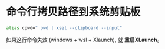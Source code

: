 # 命令行拷贝路径到系统剪贴板

```bash
alias cpwd=" pwd | xsel --clipboard --input"
```

如果这行命令失效 (windows + wsl + Xlaunch), 就 **重启XLaunch**。
<!--stackedit_data:
eyJoaXN0b3J5IjpbMTIwNjA3MDk1MF19
-->